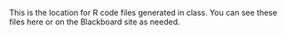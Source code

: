 This is the location for R code files generated in class. You can see these files here or on the Blackboard site as needed. 
